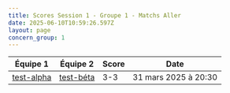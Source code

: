 ```yaml
---
title: Scores Session 1 - Groupe 1 - Matchs Aller
date: 2025-06-10T10:59:26.597Z
layout: page
concern_group: 1
---
```




| Équipe 1 | Équipe 2 | Score | Date |
|----------|----------|-------|------|
| [test-alpha](/teams/test-alpha) | [test-béta](/teams/test-béta) | 3-3 | 31 mars 2025 à 20:30 |
